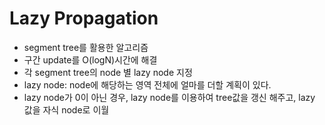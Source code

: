 # Lazy Propagation
* segment tree를 활용한 알고리즘
* 구간 update를 O(logN)시간에 해결
* 각 segment tree의 node 별 lazy node 지정
* lazy node: node에 해당하는 영역 전체에 얼마를 더할 계획이 있다.
* lazy node가 0이 아닌 경우, lazy node를 이용하여 tree값을 갱신 해주고, lazy 값을 자식 node로 이월
